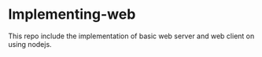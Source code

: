 # Implementing-web
This repo include the implementation of basic web server and web client on using nodejs. 
